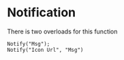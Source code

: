 # Notification

There is two overloads for this function

```
Notify("Msg");
Notify("Icon Url", "Msg")
```